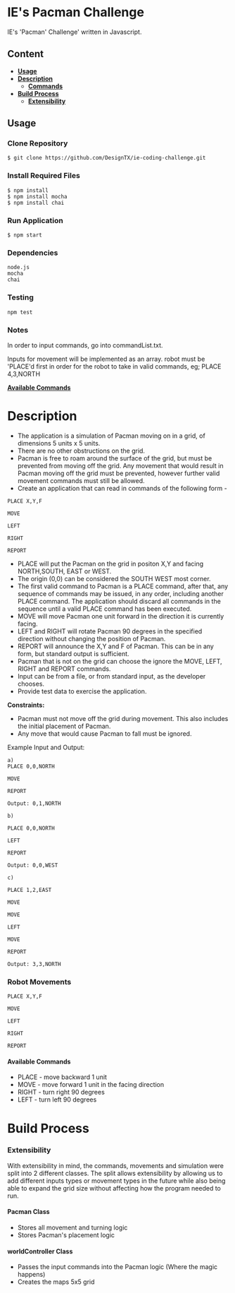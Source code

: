 # IE's Pacman Challenge
IE's 'Pacman' Challenge' written in Javascript.


## Content
- **[Usage](#usage)**
- **[Description](#description)**
  - **[Commands](#commands)**
- **[Build Process](#build)**
  - **[Extensibility](#extensibility)**

## <a id="usage"></a>Usage
### Clone Repository
```
$ git clone https://github.com/DesignTX/ie-coding-challenge.git
```
### Install Required Files
```
$ npm install
$ npm install mocha
$ npm install chai
```
### Run Application
```
$ npm start
```

### Dependencies
```
node.js
mocha
chai
```

### Testing
```
npm test
```

### Notes
In order to input commands, go into commandList.txt.

Inputs for movement will be implemented as an array.
robot must be 'PLACE'd first in order for the robot to take in valid commands,
eg; PLACE 4,3,NORTH


**[Available Commands](#commands)**



# <a id="description"></a>Description

- The application is a simulation of Pacman moving on in a grid, of dimensions 5 units x 5 units.
- There are no other obstructions on the grid.
- Pacman is free to roam around the surface of the grid, but must be prevented from moving off the grid. Any movement that would result in Pacman moving off the grid must  be prevented, however further valid movement commands must still be allowed.
- Create an application that can read in commands of the following form -

```
PLACE X,Y,F

MOVE

LEFT

RIGHT

REPORT
```

- PLACE will put the Pacman on the grid in positon X,Y and facing NORTH,SOUTH, EAST or WEST.
- The origin (0,0) can be considered the SOUTH WEST most corner.
- The first valid command to Pacman is a PLACE command, after that, any sequence of commands may be issued, in any order, including another PLACE command. The application should discard all commands in the sequence until a valid PLACE command has been executed.
- MOVE will move Pacman one unit forward in the direction it is currently facing.
- LEFT and RIGHT will rotate Pacman 90 degrees in the specified direction without changing the position of Pacman.
- REPORT will announce the X,Y and F of Pacman. This can be in any form, but standard output is sufficient.
- Pacman that is not on the grid can choose the ignore the MOVE, LEFT, RIGHT and REPORT commands.
- Input can be from a file, or from standard input, as the developer chooses.
- Provide test data to exercise the application.

**Constraints:**

- Pacman must not move off the grid during movement. This also includes the initial placement of Pacman.
- Any move that would cause Pacman to fall must be ignored.

Example Input and Output:
```
a)
PLACE 0,0,NORTH

MOVE

REPORT

Output: 0,1,NORTH
```
```
b)

PLACE 0,0,NORTH

LEFT

REPORT

Output: 0,0,WEST
```
```
c)

PLACE 1,2,EAST

MOVE

MOVE

LEFT

MOVE

REPORT

Output: 3,3,NORTH
```

### Robot Movements

```
PLACE X,Y,F

MOVE

LEFT

RIGHT

REPORT
```

#### <a id="commands"></a>Available Commands
* PLACE - move backward 1 unit
* MOVE - move forward 1 unit in the facing direction
* RIGHT - turn right 90 degrees
* LEFT - turn left 90 degrees


# <a id="build"></a>Build Process


### <a id="extensibility"></a>Extensibility
With extensibility in mind, the commands, movements and simulation were split into 2 different classes. The split allows extensibility by allowing us to add different inputs types or movement types in the future while also being able to expand the grid size without affecting how the program needed to run.


#### Pacman Class
- Stores all movement and turning logic
- Stores Pacman's placement logic

#### worldController Class
- Passes the input commands into the Pacman logic (Where the magic happens)
- Creates the maps 5x5 grid

